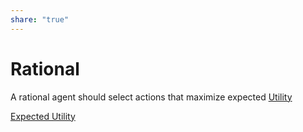 ```yaml
---  
share: "true"  
---  
```

# Rational  
  
A rational agent should select actions that maximize expected [Utility](./Utility.md)  
  
[Expected Utility](./Expected%20Utility.md)